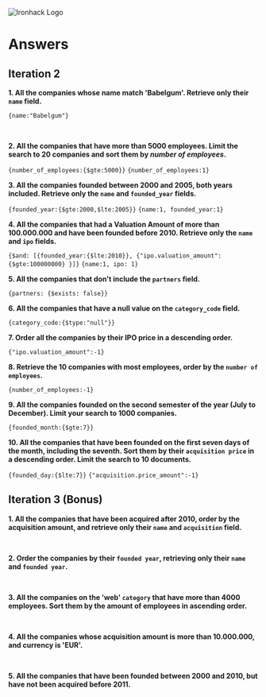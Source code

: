 ![Ironhack Logo](https://i.imgur.com/1QgrNNw.png)

# Answers

## Iteration 2

**1. All the companies whose name match 'Babelgum'. Retrieve only their `name` field.**

<!-- Your Query Goes Here -->
`{name:"Babelgum"}`

<br>

**2. All the companies that have more than 5000 employees. Limit the search to 20 companies and sort them by *number of employees*.**

<!-- Your Query Goes Here -->
`{number_of_employees:{$gte:5000}}`
`{number_of_employees:1}`
<br>

**3. All the companies founded between 2000 and 2005, both years included. Retrieve only the `name` and `founded_year` fields.**

<!-- Your Query Goes Here -->
`{founded_year:{$gte:2000,$lte:2005}}`
`{name:1, founded_year:1}`
<br>

**4. All the companies that had a Valuation Amount of more than 100.000.000 and have been founded before 2010. Retrieve only the `name` and `ipo` fields.**

<!-- Your Query Goes Here -->
`{$and: [{founded_year:{$lte:2010}}, {"ipo.valuation_amount":{$gte:100000000} }]}`
`{name:1, ipo: 1}`
<br>

**5. All the companies that don't include the `partners` field.**

<!-- Your Query Goes Here -->
`{partners: {$exists: false}}`
<br>

**6. All the companies that have a null value on the `category_code` field.**

<!-- Your Query Goes Here -->
`{category_code:{$type:"null"}}`
<br>

**7. Order all the companies by their IPO price in a descending order.**

<!-- Your Query Goes Here -->
`{"ipo.valuation_amount":-1}`
<br>

**8. Retrieve the 10 companies with most employees, order by the `number of employees`.**

<!-- Your Query Goes Here -->
`{number_of_employees:-1}`
<br>

**9. All the companies founded on the second semester of the year (July to December). Limit your search to 1000 companies.**

<!-- Your Query Goes Here -->
`{founded_month:{$gte:7}}`
<br>

**10. All the companies that have been founded on the first seven days of the month, including the seventh. Sort them by their `acquisition price` in a descending order. Limit the search to 10 documents.**

<!-- Your Query Goes Here -->
`{founded_day:{$lte:7}}`
`{"acquisition.price_amount":-1}`
<br>

## Iteration 3 (Bonus)

**1. All the companies that have been acquired after 2010, order by the acquisition amount, and retrieve only their `name` and `acquisition` field.**

<!-- Your Query Goes Here -->

<br>

**2. Order the companies by their `founded year`, retrieving only their `name` and `founded year`.**

<!-- Your Query Goes Here -->

<br>

**3. All the companies on the 'web' `category` that have more than 4000 employees. Sort them by the amount of employees in ascending order.**

<!-- Your Query Goes Here -->

<br>

**4. All the companies whose acquisition amount is more than 10.000.000, and currency is 'EUR'.**

<!-- Your Query Goes Here -->

<br>

**5. All the companies that have been founded between 2000 and 2010, but have not been acquired before 2011.**

<!-- Your Query Goes Here -->

<br>
